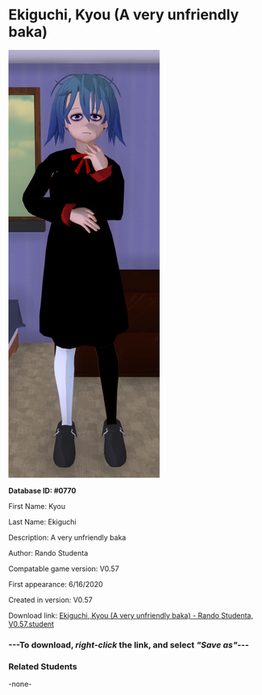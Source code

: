 # Ekiguchi, Kyou (A very unfriendly baka)

<img src="../../Files/Images/Ekiguchi, Kyou (A very unfriendly baka).png" title="Ekiguchi, Kyou (A very unfriendly baka) - Rando Studenta, V0.57">

**Database ID: #0770**

First Name: Kyou

Last Name: Ekiguchi

Description: A very unfriendly baka

Author: Rando Studenta

Compatable game version: V0.57

First appearance: 6/16/2020

Created in version: V0.57

Download link: <a href="https://raw.githubusercontent.com/Arbiter1223/Daigaku-Gurashi-Custom-Students/master/Files/Student%20Files/Ekiguchi%2C%20Kyou%20(A%20very%20unfriendly%20baka)%20-%20Rando%20Studenta%2C%20V0.57.student">Ekiguchi, Kyou (A very unfriendly baka) - Rando Studenta, V0.57.student</a>

### ---**To download, _right-click_ the link, and select _"Save as"_**---

### Related Students

-none-
